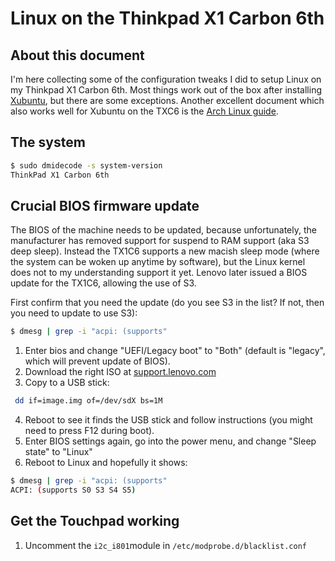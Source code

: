 # Linux on the Thinkpad X1 Carbon 6th
## About this document
I'm here collecting some of the configuration tweaks I did to setup Linux on my Thinkpad X1 Carbon 6th. Most things work out of the box after installing [Xubuntu](https://xubuntu.org/), but there are some exceptions. Another excellent document which also works well for Xubuntu on the TXC6 is the [Arch Linux guide](https://wiki.archlinux.org/index.php/Lenovo_ThinkPad_X1_Carbon_(Gen_6)).

## The system
```bash
$ sudo dmidecode -s system-version
ThinkPad X1 Carbon 6th
```

## Crucial BIOS firmware update
The BIOS of the machine needs to be updated, because unfortunately, the manufacturer has removed support for suspend to RAM support (aka S3 deep sleep). Instead the TX1C6 supports a new macish sleep mode (where the system can be woken up anytime by software), but the Linux kernel does not to my understanding support it yet. Lenovo later issued a BIOS update for the TX1C6, allowing the use of S3.

First confirm that you need the update (do you see S3 in the list? If not, then you need to update to use S3):

```bash
$ dmesg | grep -i "acpi: (supports"
```

1. Enter bios and change "UEFI/Legacy boot" to "Both" (default is "legacy", which will prevent update of BIOS).
2. Download the right ISO at [support.lenovo.com](https://support.lenovo.com)
3. Copy to a USB stick:
```bash
 dd if=image.img of=/dev/sdX bs=1M
```
4. Reboot to see it finds the USB stick and follow instructions (you might need to press F12 during boot).
5. Enter BIOS settings again, go into the power menu, and change "Sleep state" to "Linux"
6. Reboot to Linux and hopefully it shows:
```bash
$ dmesg | grep -i "acpi: (supports"
ACPI: (supports S0 S3 S4 S5)
```

## Get the Touchpad working
1. Uncomment the `i2c_i801`module in `/etc/modprobe.d/blacklist.conf`
